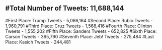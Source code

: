 #Total Number of Tweets: 11,688,144 
---
#First Place: Trump Tweets - 5,066,164
#Second Place: Rubio Tweets - 1,960,791
#Third Place: Cruz Tweets - 1,568,416
#Fourth Place: Clinton Tweets - 1,555,202
#Fifth Place: Sanders Tweets - 652,825
#Sixth Place: Carson Tweets - 365,790
#Seventh Place: Jeb! Tweets - 275,484
#Last Place: Kasich Tweets - 244,481
